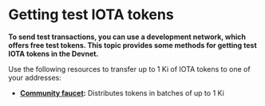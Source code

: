 # Getting test IOTA tokens

**To send test transactions, you can use a development network, which offers free test tokens. This topic provides some methods for getting test IOTA tokens in the Devnet.**

Use the following resources to transfer up to 1 Ki of IOTA tokens to one of your addresses:

- **[Community faucet](https://faucet.einfachiota.de/):** Distributes tokens in batches of up to 1 Ki